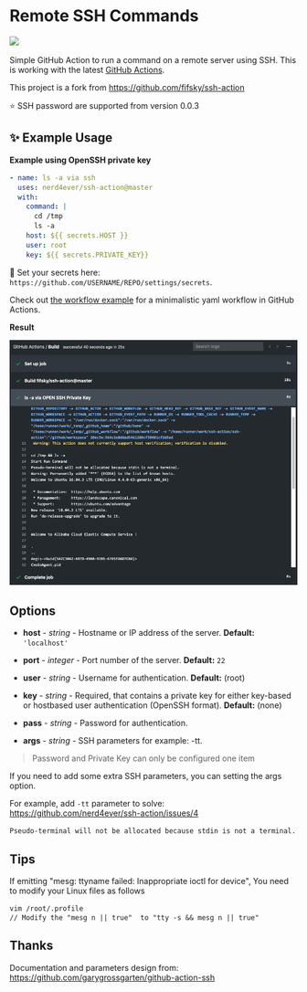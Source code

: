 # Remote SSH Commands

![](https://github.com/nerd4ever/ssh-action/workflows/test/badge.svg)

Simple GitHub Action to run a command on a remote server using SSH. This is working with the latest [GitHub Actions](https://github.com/features/actions).

This project is a fork from https://github.com/fifsky/ssh-action

⭐️ SSH password are supported from version 0.0.3

## ✨ Example Usage

**Example using OpenSSH private key**

```yml
- name: ls -a via ssh
  uses: nerd4ever/ssh-action@master
  with:
    command: |
      cd /tmp
      ls -a
    host: ${{ secrets.HOST }}
    user: root
    key: ${{ secrets.PRIVATE_KEY}}
```

🔐 Set your secrets here: `https://github.com/USERNAME/REPO/settings/secrets`.

Check out [the workflow example](.github/workflows/test.yml) for a minimalistic yaml workflow in GitHub Actions.

**Result**

![result of example ssh workflow](result.png)

## Options

- **host** - _string_ - Hostname or IP address of the server. **Default:** `'localhost'`

- **port** - _integer_ - Port number of the server. **Default:** `22`

- **user** - _string_ - Username for authentication. **Default:** (root)

- **key** - _string_ - Required, that contains a private key for either key-based or hostbased user authentication (OpenSSH format). **Default:** (none)

- **pass** - _string_ - Password for authentication. 

- **args** - _string_ - SSH parameters for example: -tt.

> Password and Private Key can only be configured one item


If you need to add some extra SSH parameters, you can setting the args option.

For example, add `-tt` parameter to solve: https://github.com/nerd4ever/ssh-action/issues/4

```
Pseudo-terminal will not be allocated because stdin is not a terminal.
```

## Tips

If emitting "mesg: ttyname failed: Inappropriate ioctl for device", You need to modify your Linux files as follows

```
vim /root/.profile
// Modify the "mesg n || true"  to "tty -s && mesg n || true"
```


## Thanks

Documentation and parameters design from:
https://github.com/garygrossgarten/github-action-ssh
